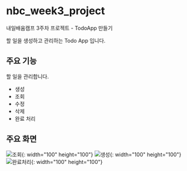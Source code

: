 # nbc_week3_project
내일배움캠프 3주차 프로젝트 - TodoApp 만들기

할 일을 생성하고 관리하는 Todo App 입니다.

## 주요 기능

할 일을 관리합니다.
- 생성
- 조회
- 수정
- 삭제
- 완료 처리


## 주요 화면
![조회](https://github.com/playhong16/nbc_week3_project/assets/119715960/49e1ff40-e47f-4480-9457-a11df44badcc){: width="100" height="100"}
![생성](https://github.com/playhong16/nbc_week3_project/assets/119715960/37dd1f84-6871-44e7-95b4-9b3d4b8b7d5f){: width="100" height="100"}
![완료처리](https://github.com/playhong16/nbc_week3_project/assets/119715960/3f08a010-3ced-4e40-b2ed-7f0779ac541f){: width="100" height="100"}
